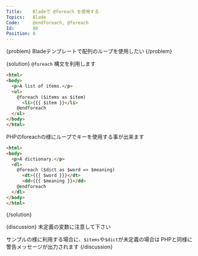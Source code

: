 ```yaml
---
Title:    Bladeで @foreach を使用する
Topics:   Blade
Code:     @endforeach, @foreach
Id:       88
Position: 8
---
```


{problem}
Bladeテンプレートで配列のループを使用したい
{/problem}

{solution}
`@foreach` 構文を利用します

```html
<html>
<body>
  <p>A list of items.</p>
  <ul>
    @foreach ($items as $item)
      <li>{{{ $item }}</li>
    @endforeach
  </ul>
</body>
</html>
```

PHPのforeachの様にループでキーを使用する事が出来ます

```html
<html>
<body>
  <p>A dictionary.</p>
  <dl>
    @foreach ($dict as $word => $meaning)
      <dt>{{{ $word }}}</dt>
      <dd>{{{ $meaning }}</dd>
    @endforeach
  </dl>
</body>
</html>
```
{/solution}

{discussion}
未定義の変数に注意して下さい

サンプルの様に利用する場合に、`$items`や`$dict`が未定義の場合は
PHPと同様に警告メッセージが出力されます
{/discussion}

